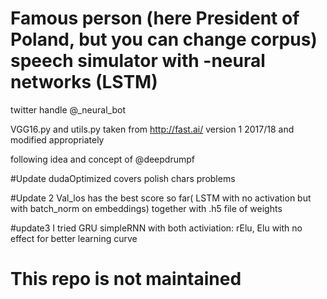 # Famous person (here President of Poland, but you can change corpus) speech simulator with -neural networks (LSTM)

twitter handle @_neural_bot




VGG16.py and utils.py taken from http://fast.ai/  version 1 2017/18 and modified appropriately

 following idea and concept of  @deepdrumpf
 
#Update
 dudaOptimized covers polish chars problems
 
 
 
#Update 2
Val_los has the best score so far( LSTM with no activation but with batch_norm on embeddings)  together with .h5 file of weights




#update3 I tried GRU simpleRNN with both activiation: rElu, Elu with no effect for better learning curve
# This repo is not maintained 
